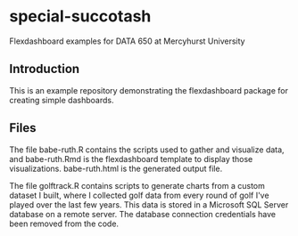 # special-succotash
Flexdashboard examples for DATA 650 at Mercyhurst University

## Introduction
This is an example repository demonstrating the flexdashboard package for creating simple dashboards.

## Files
The file babe-ruth.R contains the scripts used to gather and visualize data, and babe-ruth.Rmd is the flexdashboard template to display those visualizations.  babe-ruth.html is the generated output file.

The file golftrack.R contains scripts to generate charts from a custom dataset I built, where I collected golf data from every round of golf I've played over the last few years. This data is stored in a Microsoft SQL Server database on a remote server.  The database connection credentials have been removed from the code.  

